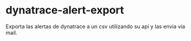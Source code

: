 # dynatrace-alert-export
Exporta las alertas de dynatrace a un csv utilizando su api y las envia via mail.
